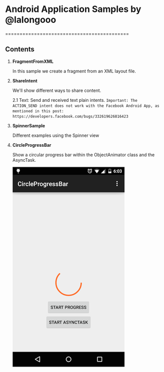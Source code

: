 # Android Application Samples by @lalongooo
===========================================

<h2>Contents</h2>

1. **FragmentFromXML**
	
	In this sample we create a fragment from an XML layout file.


2. **ShareIntent**
	
	We'll show different ways to share content.

	2.1 Text: Send and received text plain intents.
	`Important: The ACTION_SEND intent does not work with the Facebook Android App, as mentioned in this post: https://developers.facebook.com/bugs/332619626816423`

2. **SpinnerSample**

	Different examples using the Spinner view

3. **CircleProgressBar**

	Show a circular progress bar within the ObjectAnimator class and the AsyncTask.
	
	![Image](https://raw.githubusercontent.com/lalongooo/android-samples/master/CircleProgressBar/screenshots/device-2015-08-19-180340.png)
